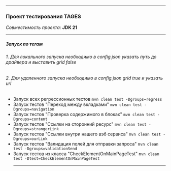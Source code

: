 ****
### **Проект тестирования TAGES**  
*Совместимость проекта:* **JDK 21**
****

##### **Запуск по тегам**
###### 1. Для локального запуска необходимо в config.json указать путь до драйвера и выставить grid false
###### 2. Для удаленного запуска необходимо в config.json grid true и указать url
* Запуск всех регрессионных тестов 
  `mvn clean test -Dgroups=regress`
* Запуск тестов "Переход между вкладками"
  `mvn clean test -Dgroups=navigation`
* Запуск тестов "Проверка содержимого в блоках"
  `mvn clean test -Dgroups=content`
* Запуск тестов "Ссылки на сторонний ресурс"
  `mvn clean test -Dgroups=strangerLink`
* Запуск тестов "Ссылки внутри нашего вэб сервиса"
  `mvn clean test -Dgroups=ourLink`
* Запуск тестов "Валидация полей для отправки запроса"
  `mvn clean test -Dgroups=validationSend`
* Запуск тестов из класса "CheckElementOnMainPageTest"
  `mvn clean test -Dtest=CheckElementOnMainPageTest`
  ****
